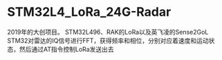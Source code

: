 # STM32L4_LoRa_24G-Radar
2019年的大创项目。
STM32L496、RAK的LoRa以及英飞凌的Sense2GoL
STM32对雷达的IQ信号进行FFT，获得频率和相位，分别对应着速度和运动状态，然后通过AT指令控制LoRa发送出去

